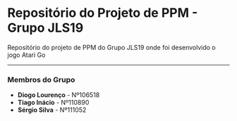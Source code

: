 # Repositório do Projeto de PPM - Grupo JLS19 

Repositório do projeto de PPM do Grupo JLS19 onde foi desenvolvido o jogo Atari Go

---

### Membros do Grupo
- **Diogo Lourenço** - Nº106518
- **Tiago Inácio** - Nº110890
- **Sérgio Silva** - Nº111052
